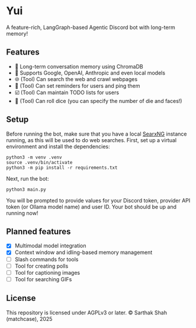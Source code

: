 # Yui
A feature-rich, LangGraph-based Agentic Discord bot with long-term memory!
## Features
- 🧠 Long-term conversation memory using ChromaDB
- 🤖 Supports Google, OpenAI, Anthropic and even local models
- 🌐 (Tool) Can search the web and crawl webpages
- 🔔 (Tool) Can set reminders for users and ping them
- ☑️ (Tool) Can maintain TODO lists for users
- 🎲 (Tool) Can roll dice (you can specify the number of die and faces!)
## Setup
Before running the bot, make sure that you have a local [SearxNG](https://github.com/searxng/searxng) instance running, as this will be used to do web searches.
First, set up a virtual environment and install the dependencies:
```
python3 -m venv .venv
source .venv/bin/activate
python3 -m pip install -r requirements.txt
```
Next, run the bot:
```
python3 main.py
```
You will be prompted to provide values for your Discord token, provider API token (or Ollama model name) and user ID.
Your bot should be up and running now!
## Planned features
- [X] Multimodal model integration
- [X] Context window and idling-based memory management
- [ ] Slash commands for tools
- [ ] Tool for creating polls
- [ ] Tool for captioning images
- [ ] Tool for searching GIFs
## License
This repository is licensed under AGPLv3 or later. © Sarthak Shah (matchcase), 2025
